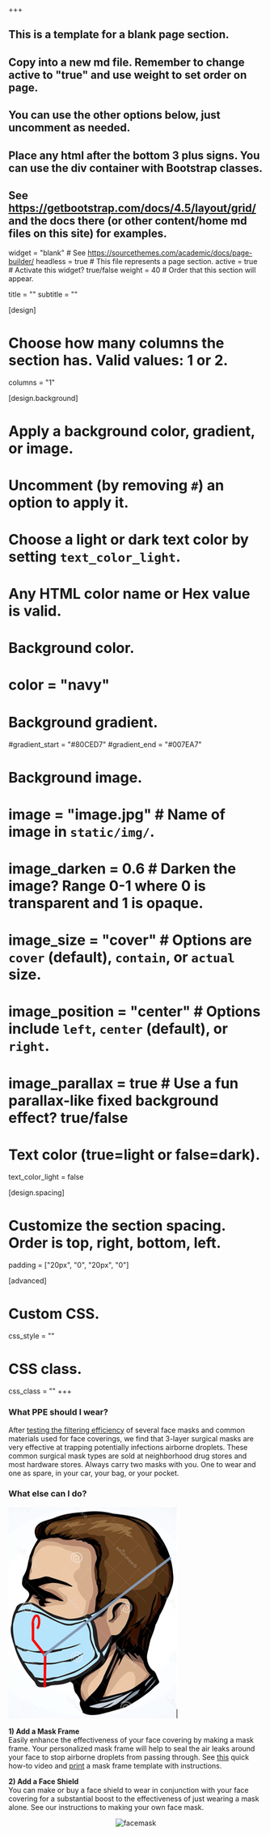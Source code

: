 +++

## This is a template for a blank page section.
## Copy into a new md file. Remember to change active to "true" and use weight to set order on page.
## You can use the other options below, just uncomment as needed.
## Place any html after the bottom 3 plus signs. You can use the div container with Bootstrap classes.
## See https://getbootstrap.com/docs/4.5/layout/grid/ and the docs there (or other content/home md files on this site) for examples.

widget = "blank"  # See https://sourcethemes.com/academic/docs/page-builder/
headless = true  # This file represents a page section.
active = true  # Activate this widget? true/false
weight = 40  # Order that this section will appear.

title = ""
subtitle = ""

[design]
  # Choose how many columns the section has. Valid values: 1 or 2.
  columns = "1"

[design.background]
  # Apply a background color, gradient, or image.
  #   Uncomment (by removing `#`) an option to apply it.
  #   Choose a light or dark text color by setting `text_color_light`.
  #   Any HTML color name or Hex value is valid.

  # Background color.
  # color = "navy"
  
  # Background gradient.
  #gradient_start = "#80CED7"
  #gradient_end = "#007EA7"
  
  # Background image.
  # image = "image.jpg"  # Name of image in `static/img/`.
  # image_darken = 0.6  # Darken the image? Range 0-1 where 0 is transparent and 1 is opaque.
  # image_size = "cover"  #  Options are `cover` (default), `contain`, or `actual` size.
  # image_position = "center"  # Options include `left`, `center` (default), or `right`.
  # image_parallax = true  # Use a fun parallax-like fixed background effect? true/false
  
  # Text color (true=light or false=dark).
  text_color_light = false

[design.spacing]
  # Customize the section spacing. Order is top, right, bottom, left.
  padding = ["20px", "0", "20px", "0"]

[advanced]
 # Custom CSS. 
 css_style = ""
 
 # CSS class.
 css_class = ""
+++

<div class="container-fluid">
  <div class="row">
    <div class="col-xs-12 col-sm-12 col-md-12 col-lg-12 col-xl-12 text-center">
      <h3>What PPE should I wear?</h3>
    </div>
  </div> 
  <div class="row">
    <div class="col-xs-12 col-sm-12 col-md-12 col-lg-12 col-xl-12">
      <p class="text-left">After <a href="https://www.masteryourppe.com/news" target="_blank">testing the filtering efficiency</a> of several face masks and common materials used for face coverings, we find that 3-layer surgical masks are very effective at trapping potentially infections airborne droplets.  These common surgical mask types are sold at neighborhood drug stores and most hardware stores.  Always carry two masks with you.  One to wear and one as spare, in your car, your bag, or your pocket.</p>
    </div>
  </div> 
  <div class="row mt-4">
    <div class="col-xs-12 col-sm-12 col-md-12 col-lg-12 col-xl-12 text-center">
      <h3>What else can I do?</h3>
    </div>
  <div class="row">
    <div class="col-xs-12 col-sm-12 col-md-2 col-lg-3 col-xl-3 order-xs-last order-sm-last order-md-first order-lg-first order-xl-first ">
      <img class="img-fluid" src="https://github.com/dickansj/MasterYourPPE/blob/master/assets/wiki/frame-side-view.png?raw=true" alt="Mask Frame">
    </div>
    <div class="col-xs-12 col-sm-12 col-md-10 col-lg-9 col-xl-9">
      <p class="text-left"><b>1) Add a Mask Frame</b><br>Easily enhance the effectiveness of your face covering by making a mask frame.  Your personalized mask frame will help to seal the air leaks around your face to stop airborne droplets from passing through.  See <a href="https://youtu.be/KZgRVWYM7rY" target="_blank">this</a> quick how-to video and <a href="https://github.com/dickansj/MasterYourPPE/wiki/Improve-Your-Mask-With-a-Frame" target="_blank">print</a> a mask frame template with instructions.</p>
    </div>
  </div> 
  <div class="row mt-4">
    <div class="col-xs-12 col-sm-12 col-md-12 col-lg-12 col-xl-12">
      <p class="text-left"><b>2) Add a Face Shield</b><br>You can make or buy a face shield to wear in conjunction with your face covering for a substantial boost to the effectiveness of just wearing a mask alone.  See our  instructions to making your own face mask.</p>
      <div style="text-align: center;">
        <img class="img-fluid" src="https://images.firstpost.com/fpimages/380x285/fixed/jpg/2020/06/Covid-19-coronavirus-sneeze-simulation_Dassualt-Systemes-1.jpg" alt="facemask" width="400" height="220">
      </div>
    </div>
  </div> 

</div>
